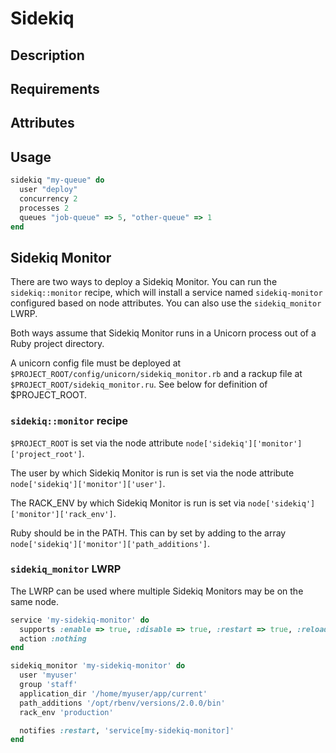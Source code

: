 Sidekiq
=======

## Description

## Requirements

## Attributes

## Usage

```ruby
sidekiq "my-queue" do
  user "deploy"
  concurrency 2
  processes 2
  queues "job-queue" => 5, "other-queue" => 1
end
```

## Sidekiq Monitor

There are two ways to deploy a Sidekiq Monitor. You can run the `sidekiq::monitor`
recipe, which will install a service named `sidekiq-monitor` configured based on
node attributes. You can also use the `sidekiq_monitor` LWRP.

Both ways assume that Sidekiq Monitor runs in a Unicorn process out of a Ruby
project directory.

A unicorn config file must be deployed at
`$PROJECT_ROOT/config/unicorn/sidekiq_monitor.rb` and a rackup file at
`$PROJECT_ROOT/sidekiq_monitor.ru`. See below for definition of $PROJECT_ROOT.

### `sidekiq::monitor` recipe

`$PROJECT_ROOT` is set via the node attribute `node['sidekiq']['monitor']['project_root']`.

The user by which Sidekiq Monitor is run is set via the node attribute
`node['sidekiq']['monitor']['user']`.

The RACK_ENV by which Sidekiq Monitor is run is set via
`node['sidekiq']['monitor']['rack_env']`.

Ruby should be in the PATH. This can by set by adding to the array
`node['sidekiq']['monitor']['path_additions']`.

### `sidekiq_monitor` LWRP

The LWRP can be used where multiple Sidekiq Monitors may be on the same
node.

```ruby
service 'my-sidekiq-monitor' do
  supports :enable => true, :disable => true, :restart => true, :reload => true
  action :nothing
end

sidekiq_monitor 'my-sidekiq-monitor' do
  user 'myuser'
  group 'staff'
  application_dir '/home/myuser/app/current'
  path_additions '/opt/rbenv/versions/2.0.0/bin'
  rack_env 'production'

  notifies :restart, 'service[my-sidekiq-monitor]'
end
```
